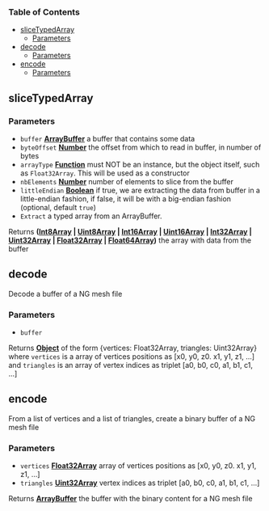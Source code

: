 <!-- Generated by documentation.js. Update this documentation by updating the source code. -->

### Table of Contents

-   [sliceTypedArray][1]
    -   [Parameters][2]
-   [decode][3]
    -   [Parameters][4]
-   [encode][5]
    -   [Parameters][6]

## sliceTypedArray

### Parameters

-   `buffer` **[ArrayBuffer][7]** a buffer that contains some data
-   `byteOffset` **[Number][8]** the offset from which to read in buffer, in number of bytes
-   `arrayType` **[Function][9]** must NOT be an instance, but the object itself, such as `Float32Array`. This will be used as a constructor
-   `nbElements` **[Number][8]** number of elements to slice from the buffer
-   `littleEndian` **[Boolean][10]** if true, we are extracting the data from buffer in a little-endian fashion, if false, it will be with a big-endian fashion (optional, default `true`)
-   `Extract`  a typed array from an ArrayBuffer.

Returns **([Int8Array][11] \| [Uint8Array][12] \| [Int16Array][13] \| [Uint16Array][14] \| [Int32Array][15] \| [Uint32Array][16] \| [Float32Array][17] \| [Float64Array][18])** the array with data from the buffer

## decode

Decode a buffer of a NG mesh file

### Parameters

-   `buffer`  

Returns **[Object][19]** of the form {vertices: Float32Array, triangles: Uint32Array}
where `vertices` is a array of vertices positions as [x0, y0, z0. x1, y1, z1, ...]
and `triangles` is an array of vertex indices as triplet [a0, b0, c0, a1, b1, c1, ...]

## encode

From a list of vertices and a list of triangles, create a binary buffer of a NG mesh file

### Parameters

-   `vertices` **[Float32Array][17]** array of vertices positions as [x0, y0, z0. x1, y1, z1, ...]
-   `triangles` **[Uint32Array][16]** vertex indices as triplet [a0, b0, c0, a1, b1, c1, ...]

Returns **[ArrayBuffer][7]** the buffer with the binary content for a NG mesh file

[1]: #slicetypedarray

[2]: #parameters

[3]: #decode

[4]: #parameters-1

[5]: #encode

[6]: #parameters-2

[7]: https://developer.mozilla.org/docs/Web/JavaScript/Reference/Global_Objects/ArrayBuffer

[8]: https://developer.mozilla.org/docs/Web/JavaScript/Reference/Global_Objects/Number

[9]: https://developer.mozilla.org/docs/Web/JavaScript/Reference/Statements/function

[10]: https://developer.mozilla.org/docs/Web/JavaScript/Reference/Global_Objects/Boolean

[11]: https://developer.mozilla.org/docs/Web/JavaScript/Reference/Global_Objects/Int8Array

[12]: https://developer.mozilla.org/docs/Web/JavaScript/Reference/Global_Objects/Uint8Array

[13]: https://developer.mozilla.org/docs/Web/JavaScript/Reference/Global_Objects/Int16Array

[14]: https://developer.mozilla.org/docs/Web/JavaScript/Reference/Global_Objects/Uint16Array

[15]: https://developer.mozilla.org/docs/Web/JavaScript/Reference/Global_Objects/Int32Array

[16]: https://developer.mozilla.org/docs/Web/JavaScript/Reference/Global_Objects/Uint32Array

[17]: https://developer.mozilla.org/docs/Web/JavaScript/Reference/Global_Objects/Float32Array

[18]: https://developer.mozilla.org/docs/Web/JavaScript/Reference/Global_Objects/Float64Array

[19]: https://developer.mozilla.org/docs/Web/JavaScript/Reference/Global_Objects/Object
